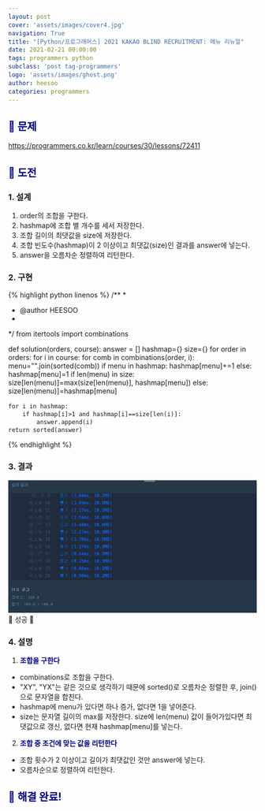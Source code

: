 ```yaml
---
layout: post
cover: 'assets/images/cover4.jpg'
navigation: True
title: "[Python/프로그래머스] 2021 KAKAO BLIND RECRUITMENT: 메뉴 리뉴얼"
date: 2021-02-21 00:00:00
tags: programmers python
subclass: 'post tag-programmers'
logo: 'assets/images/ghost.png'
author: heesoo
categories: programmers
---
```

## <span style="color:navy">👀 문제</span>
<https://programmers.co.kr/learn/courses/30/lessons/72411>

## <span style="color:navy">👊 도전</span>

### 1. 설계
1. order의 조합을 구한다.
2. hashmap에 조합 별 개수를 세서 저장한다.
3. 조합 길이의 최댓값을 size에 저장한다.
4. 조합 빈도수(hashmap)이 2 이상이고 최댓값(size)인 결과를 answer에 넣는다.
5. answer을 오름차순 정렬하여 리턴한다.


### 2. 구현 
{% highlight python linenos %}
/**
 *
 * @author HEESOO
 *
 */
from itertools import combinations

def solution(orders, course):
    answer = []
    hashmap={}
    size={}
    for order in orders:
        for i in course:
            for comb in combinations(order, i):
                menu="".join(sorted(comb))
                if menu in hashmap:
                    hashmap[menu]+=1
                else:
                    hashmap[menu]=1
                if len(menu) in size:
                    size[len(menu)]=max(size[len(menu)], hashmap[menu])
                else:
                    size[len(menu)]=hashmap[menu]
    
    for i in hashmap:
        if hashmap[i]>1 and hashmap[i]==size[len(i)]:
            answer.append(i)
    return sorted(answer)
{% endhighlight %}

### 3. 결과
![실행결과](./assets/images/210221_2.PNG)
🤟 성공 🤟  


### 4. 설명
1. **<span style="color:navy">조합을 구한다</span>**
- combinations로 조합을 구한다.
- "XY", "YX"는 같은 것으로 생각하기 때문에 sorted()로 오름차순 정렬한 후, join()으로 문자열을 합친다.
- hashmap에 menu가 있다면 하나 증가, 없다면 1을 넣어준다.
- size는 문자열 길이의 max를 저장한다. size에 len(menu) 값이 들어가있다면 최댓값으로 갱신, 없다면 현재 hashmap[menu]를 넣는다.

2. **<span style="color:navy">조합 중 조건에 맞는 값을 리턴한다</span>**
- 조합 횟수가 2 이상이고 길이가 최댓값인 것만 answer에 넣는다.
- 오름차순으로 정렬하여 리턴한다.

## <span style="color:navy">👏 해결 완료!</span>

